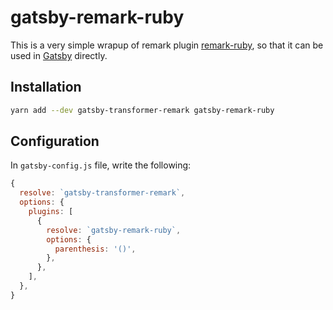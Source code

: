 # gatsby-remark-ruby

This is a very simple wrapup of remark plugin [remark-ruby](https://github.com/laysent/remark-ruby), so that it can be used in [Gatsby](https://www.gatsbyjs.org/) directly.

## Installation

```bash
yarn add --dev gatsby-transformer-remark gatsby-remark-ruby
```

## Configuration

In `gatsby-config.js` file, write the following:

```javascript
{
  resolve: `gatsby-transformer-remark`,
  options: {
    plugins: [
      {
        resolve: `gatsby-remark-ruby`,
        options: {
          parenthesis: '()',
        },
      },
    ],
  },
}
```
